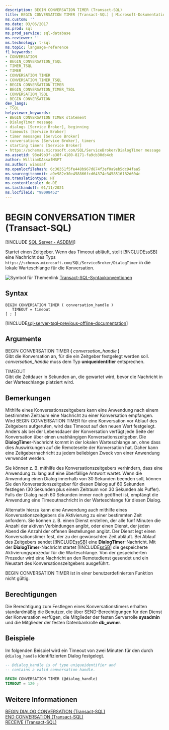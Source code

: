 ```yaml
---
description: BEGIN CONVERSATION TIMER (Transact-SQL)
title: BEGIN CONVERSATION TIMER (Transact-SQL) | Microsoft-Dokumentation
ms.custom: ''
ms.date: 03/06/2017
ms.prod: sql
ms.prod_service: sql-database
ms.reviewer: ''
ms.technology: t-sql
ms.topic: language-reference
f1_keywords:
- CONVERSATION
- BEGIN_CONVERSATION_TSQL
- TIMER_TSQL
- TIMER
- CONVERSATION TIMER
- CONVERSATION_TIMER_TSQL
- BEGIN CONVERSATION TIMER
- BEGIN_CONVERSATION_TIMER_TSQL
- CONVERSATION_TSQL
- BEGIN CONVERSATION
dev_langs:
- TSQL
helpviewer_keywords:
- BEGIN CONVERSATION TIMER statement
- DialogTimer message
- dialogs [Service Broker], beginning
- timeouts [Service Broker]
- timer messages [Service Broker]
- conversations [Service Broker], timers
- starting timers [Service Broker]
- https://schemas.microsoft.com/SQL/ServiceBroker/DialogTimer message
ms.assetid: 98e49b3f-a38f-4180-8171-fa9cb30db4cb
author: WilliamDAssafMSFT
ms.author: wiassaf
ms.openlocfilehash: 6c30351f5fe448b967d874f3ef0a9eb5dc94faa5
ms.sourcegitcommit: a9e982e30e458866fcd64374e3458516182d604c
ms.translationtype: HT
ms.contentlocale: de-DE
ms.lasthandoff: 01/11/2021
ms.locfileid: "98098452"
---
```

# <a name="begin-conversation-timer-transact-sql"></a>BEGIN CONVERSATION TIMER (Transact-SQL)
[!INCLUDE [SQL Server - ASDBMI](../../includes/applies-to-version/sql-asdbmi.md)]

  Startet einen Zeitgeber. Wenn das Timeout abläuft, stellt [!INCLUDE[ssSB](../../includes/sssb-md.md)] eine Nachricht des Typs `https://schemas.microsoft.com/SQL/ServiceBroker/DialogTimer` in die lokale Warteschlange für die Konversation.  
  
 ![Symbol für Themenlink](../../database-engine/configure-windows/media/topic-link.gif "Symbol für Themenlink") [Transact-SQL-Syntaxkonventionen](../../t-sql/language-elements/transact-sql-syntax-conventions-transact-sql.md)  
  
## <a name="syntax"></a>Syntax  
  
```syntaxsql
BEGIN CONVERSATION TIMER ( conversation_handle )  
   TIMEOUT = timeout   
[ ; ]  
```  
  
[!INCLUDE[sql-server-tsql-previous-offline-documentation](../../includes/sql-server-tsql-previous-offline-documentation.md)]

## <a name="arguments"></a>Argumente
 BEGIN CONVERSATION TIMER **(** _conversation\_handle_ **)**  
 Gibt die Konversation an, für die ein Zeitgeber festgelegt werden soll. *conversation_handle* muss dem Typ **uniqueidentifier** entsprechen.  
  
 TIMEOUT  
 Gibt die Zeitdauer in Sekunden an, die gewartet wird, bevor die Nachricht in der Warteschlange platziert wird.  
  
## <a name="remarks"></a>Bemerkungen  
 Mithilfe eines Konversationszeitgebers kann eine Anwendung nach einem bestimmten Zeitraum eine Nachricht zu einer Konversation empfangen. Wird BEGIN CONVERSATION TIMER für eine Konversation vor Ablauf des Zeitgebers aufgerufen, wird das Timeout auf den neuen Wert festgelegt. Anders als bei der Lebensdauer der Konversation verfügt jede Seite der Konversation über einen unabhängigen Konversationszeitgeber. Die **DialogTimer**-Nachricht kommt in der lokalen Warteschlange an, ohne dass dies Auswirkungen auf die Remoteseite der Konversation hat. Daher kann eine Zeitgebernachricht zu jedem beliebigen Zweck von einer Anwendung verwendet werden.  
  
 Sie können z. B. mithilfe des Konversationszeitgebers verhindern, dass eine Anwendung zu lang auf eine überfällige Antwort wartet. Wenn die Anwendung einen Dialog innerhalb von 30 Sekunden beenden soll, können Sie den Konversationszeitgeber für diesen Dialog auf 60 Sekunden festlegen (30 Sekunden plus einem Zeitraum von 30 Sekunden als Puffer). Falls der Dialog nach 60 Sekunden immer noch geöffnet ist, empfängt die Anwendung eine Timeoutnachricht in der Warteschlange für diesen Dialog.  
  
 Alternativ hierzu kann eine Anwendung auch mithilfe eines Konversationszeitgebers die Aktivierung zu einer bestimmten Zeit anfordern. Sie können z. B. einen Dienst erstellen, der alle fünf Minuten die Anzahl der aktiven Verbindungen angibt, oder einen Dienst, der jeden Abend die Anzahl der offenen Bestellungen angibt. Der Dienst legt einen Konversationstimer fest, der zu der gewünschten Zeit abläuft. Bei Ablauf des Zeitgebers sendet [!INCLUDE[ssSB](../../includes/sssb-md.md)] eine **DialogTimer**-Nachricht. Mit der **DialogTimer**-Nachricht startet [!INCLUDE[ssSB](../../includes/sssb-md.md)] die gespeicherte Aktivierungsprozedur für die Warteschlange. Von der gespeicherten Prozedur wird eine Nachricht an den Remotedienst gesendet und ein Neustart des Konversationszeitgebers ausgeführt.  
  
 BEGIN CONVERSATION TIMER ist in einer benutzerdefinierten Funktion nicht gültig.  
  
## <a name="permissions"></a>Berechtigungen  
 Die Berechtigung zum Festlegen eines Konversationstimers erhalten standardmäßig die Benutzer, die über SEND-Berechtigungen für den Dienst der Konversation verfügen, die Mitglieder der festen Serverrolle **sysadmin** und die Mitglieder der festen Datenbankrolle **db_owner**.  
  
## <a name="examples"></a>Beispiele  
 Im folgenden Beispiel wird ein Timeout von zwei Minuten für den durch `@dialog_handle` identifizierten Dialog festgelegt.  
  
```sql 
-- @dialog_handle is of type uniqueidentifier and  
-- contains a valid conversation handle.  
  
BEGIN CONVERSATION TIMER (@dialog_handle)  
TIMEOUT = 120 ;  
```  
  
## <a name="see-also"></a>Weitere Informationen  
 [BEGIN DIALOG CONVERSATION &#40;Transact-SQL&#41;](../../t-sql/statements/begin-dialog-conversation-transact-sql.md)   
 [END CONVERSATION &#40;Transact-SQL&#41;](../../t-sql/statements/end-conversation-transact-sql.md)   
 [RECEIVE &#40;Transact-SQL&#41;](../../t-sql/statements/receive-transact-sql.md)  
  
  
